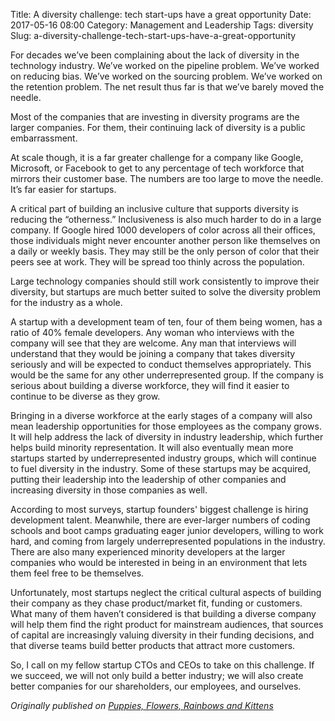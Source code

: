 Title: A diversity challenge: tech start-ups have a great opportunity
Date: 2017-05-16 08:00
Category: Management and Leadership
Tags: diversity
Slug: a-diversity-challenge-tech-start-ups-have-a-great-opportunity

For decades we’ve been complaining about the lack of diversity in the technology industry. We’ve worked on the pipeline problem. We’ve worked on reducing bias. We’ve worked on the sourcing problem. We’ve worked on the retention problem. The net result thus far is that we’ve barely moved the needle.

Most of the companies that are investing in diversity programs are the larger companies. For them, their continuing lack of diversity is a public embarrassment.

At scale though, it is a far greater challenge for a company like Google, Microsoft, or Facebook to get to any percentage of tech workforce that mirrors their customer base. The numbers are too large to move the needle. It’s far easier for startups.

A critical part of building an inclusive culture that supports diversity is reducing the “otherness.” Inclusiveness is also much harder to do in a large company. If Google hired 1000 developers of color across all their offices, those individuals might never encounter another person like themselves on a daily or weekly basis. They may still be the only person of color that their peers see at work. They will be spread too thinly across the population.

Large technology companies should still work consistently to improve their diversity, but startups are much better suited to solve the diversity problem for the industry as a whole.

A startup with a development team of ten, four of them being women, has a ratio of 40% female developers. Any woman who interviews with the company will see that they are welcome. Any man that interviews will understand that they would be joining a company that takes diversity seriously and will be expected to conduct themselves appropriately. This would be the same for any other underrepresented group. If the company is serious about building a diverse workforce, they will find it easier to continue to be diverse as they grow.

Bringing in a diverse workforce at the early stages of a company will also mean leadership opportunities for those employees as the company grows. It will help address the lack of diversity in industry leadership, which further helps build minority representation. It will also eventually mean more startups started by underrepresented industry groups, which will continue to fuel diversity in the industry. Some of these startups may be acquired, putting their leadership into the leadership of other companies and increasing diversity in those companies as well.

According to most surveys, startup founders' biggest challenge is hiring development talent. Meanwhile, there are ever-larger numbers of coding schools and boot camps graduating eager junior developers, willing to work hard, and coming from largely underrepresented populations in the industry. There are also many experienced minority developers at the larger companies who would be interested in being in an environment that lets them feel free to be themselves.

Unfortunately, most startups neglect the critical cultural aspects of building their company as they chase product/market fit, funding or customers. What many of them haven’t considered is that building a diverse company will help them find the right product for mainstream audiences, that sources of capital are increasingly valuing diversity in their funding decisions, and that diverse teams build better products that attract more customers.

So, I call on my fellow startup CTOs and CEOs to take on this challenge. If we succeed, we will not only build a better industry; we will also create better companies for our shareholders, our employees, and ourselves.

*Originally published on [Puppies, Flowers, Rainbows and Kittens](https://blog.kevingoldsmith.com/2017/05/16/a-diversity-challenge-tech-start-ups-have-a-great-opportunity/)*
